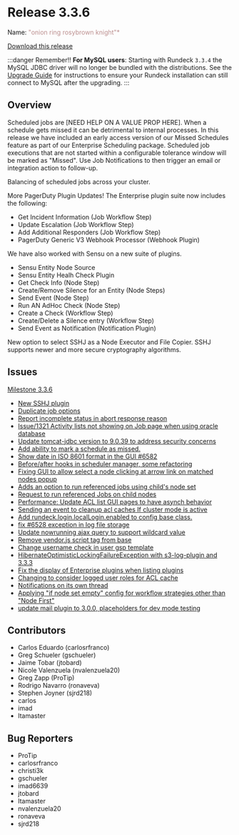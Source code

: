 # Release 3.3.6

Name: <span style="color: rosybrown"><span class="glyphicon glyphicon-knight"></span> "onion ring rosybrown knight"*</span>

[Download this release](https://download.rundeck.com/3.3.6/index.html)

:::danger Remember!!
**For MySQL users**: Starting with Rundeck `3.3.4` the MySQL JDBC driver will no longer be
bundled with the distributions. See the [Upgrade Guide](/upgrading/upgrading-to-rundeck-3.3.4.md)
for instructions to ensure your Rundeck installation can still connect to MySQL after
the upgrading.
:::

## Overview
Scheduled jobs are [NEED HELP ON A VALUE PROP HERE]. When a schedule gets missed it can be
detrimental to internal processes. In this release we have included an early
access version of our Missed Schedules feature as part of our Enterprise Scheduling
package. Scheduled job executions that are not started within a configurable tolerance
window will be marked as "Missed".  Use Job Notifications to then trigger an email or
integration action to follow-up.

Balancing of scheduled jobs across your cluster.

More PagerDuty Plugin Updates!  The Enterprise plugin suite now includes the following:
- Get Incident Information (Job Workflow Step)
- Update Escalation (Job Workflow Step)
- Add Additional Responders (Job Workflow Step)
- PagerDuty Generic V3 Webhook Processor (Webhook Plugin)

We have also worked with Sensu on a new suite of plugins.
- Sensu Entity Node Source
- Sensu Entity Healh Check Plugin
- Get Check Info (Node Step)
- Create/Remove Silence for an Entity (Node Steps)
- Send Event (Node Step)
- Run AN AdHoc Check (Node Step)
- Create a Check (Workflow Step)
- Create/Delete a Silence entry (Workflow Step)
- Send Event as Notification (Notification Plugin)

New option to select SSHJ as a Node Executor and File Copier. SSHJ supports
newer and more secure cryptography algorithms.  

## Issues

[Milestone 3.3.6](https://github.com/rundeck/rundeck/milestone/155)

* [New SSHJ plugin](https://github.com/rundeck/rundeck/pull/6594)
* [Duplicate job options](https://github.com/rundeck/rundeck/pull/6505)
* [Report incomplete status in abort response reason](https://github.com/rundeck/rundeck/pull/6591)
* [Issue/1321 Activity lists not showing on Job page when using oracle database](https://github.com/rundeck/rundeck/pull/6590)
* [Update tomcat-jdbc version to 9.0.39 to address security concerns](https://github.com/rundeck/rundeck/pull/6589)
* [Add ability to mark a schedule as missed.](https://github.com/rundeck/rundeck/pull/6586)
* [Show date in ISO 8601 format in the GUI #6582](https://github.com/rundeck/rundeck/pull/6583)
* [Before/after hooks in scheduler manager, some refactoring](https://github.com/rundeck/rundeck/pull/6579)
* [Fixing GUI to allow select a node clicking at arrow link on matched nodes popup](https://github.com/rundeck/rundeck/pull/6574)
* [Adds an option to run referenced jobs using child's node set](https://github.com/rundeck/rundeck/pull/6573)
* [Request to run referenced Jobs on child nodes ](https://github.com/rundeck/rundeck/issues/6572)
* [Performance: Update ACL list GUI pages to have asynch behavior](https://github.com/rundeck/rundeck/pull/6568)
* [Sending an event to cleanup acl caches If cluster mode is active](https://github.com/rundeck/rundeck/pull/6567)
* [Add rundeck.login.localLogin.enabled to config base class.](https://github.com/rundeck/rundeck/pull/6563)
* [fix #6528 exception in log file storage](https://github.com/rundeck/rundeck/pull/6562)
* [Update nowrunning ajax query to support wildcard value](https://github.com/rundeck/rundeck/pull/6556)
* [Remove vendor.js script tag from base](https://github.com/rundeck/rundeck/pull/6554)
* [Change username check in user gsp template](https://github.com/rundeck/rundeck/pull/6532)
* [HibernateOptimisticLockingFailureException with s3-log-plugin and 3.3.3](https://github.com/rundeck/rundeck/issues/6528)
* [Fix the display of Enterprise plugins when listing plugins](https://github.com/rundeck/rundeck/pull/6525)
* [Changing to consider logged user roles for ACL cache](https://github.com/rundeck/rundeck/pull/6506)
* [Notifications on its own thread](https://github.com/rundeck/rundeck/pull/6494)
* [Applying "if node set empty" config for workflow strategies other than "Node First"](https://github.com/rundeck/rundeck/pull/6477)
* [update mail plugin to 3.0.0, placeholders for dev mode testing](https://github.com/rundeck/rundeck/pull/6446)

## Contributors

* Carlos Eduardo (carlosrfranco)
* Greg Schueler (gschueler)
* Jaime Tobar (jtobard)
* Nicole Valenzuela (nvalenzuela20)
* Greg Zapp (ProTip)
* Rodrigo Navarro (ronaveva)
* Stephen Joyner (sjrd218)
* carlos
* imad
* ltamaster

## Bug Reporters

* ProTip
* carlosrfranco
* christi3k
* gschueler
* imad6639
* jtobard
* ltamaster
* nvalenzuela20
* ronaveva
* sjrd218
